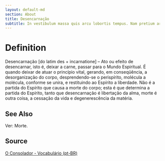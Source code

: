 ```yaml
---
layout: default-md
section: About
title: Desencarnação
subtitle: In vestibulum massa quis arcu lobortis tempus. Nam pretium arcu in odio vulputate luctus.
---
```


# Definition
Desencarnação [do latim des + incarnatione] – Ato ou efeito de desencarnar, isto é, deixar a carne, passar para o Mundo Espiritual. É quando deixar de atuar o princípio vital, gerando, em conseqüência, a desorganização do corpo, desprendendo-se o perispírito, molécula a molécula, conforme se unira, e restituindo ao Espírito a liberdade. Não é a partida do Espírito que causa a morte do corpo; esta é que determina a partida do Espírito, tanto que desencarnação é libertação da alma, morte é outra coisa, a cessação da vida e degenerescência da matéria.


## See Also
Ver: Morte.

## Source
[O Consolador - Vocabulário (pt-BR)](http://www.oconsolador.com.br/linkfixo/vocabulario/principal.html)

